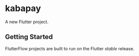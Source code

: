 # kabapay

A new Flutter project.

## Getting Started

FlutterFlow projects are built to run on the Flutter _stable_ release.
